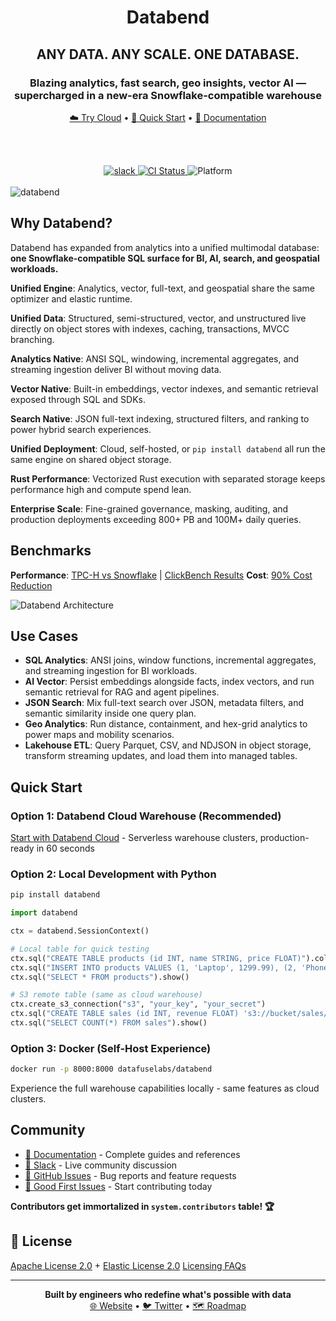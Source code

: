 <h1 align="center">Databend</h1>
<h2 align="center">ANY DATA. ANY SCALE. ONE DATABASE.</h2>
<h3 align="center">Blazing analytics, fast search, geo insights, vector AI — supercharged in a new-era Snowflake-compatible warehouse</h3>

<div align="center">

<a href="https://databend.com/">☁️ Try Cloud</a> •
<a href="#quick-start">🚀 Quick Start</a> •
<a href="https://docs.databend.com/">📖 Documentation</a>

<br><br>

<a href="https://link.databend.com/join-slack">
<img src="https://img.shields.io/badge/slack-databend-0abd59?logo=slack" alt="slack" />
</a>
<a href="https://github.com/databendlabs/databend/actions/workflows/release.yml">
<img src="https://img.shields.io/github/actions/workflow/status/datafuselabs/databend/release.yml?branch=main" alt="CI Status" />
</a>
<img src="https://img.shields.io/badge/Platform-Linux%2C%20macOS%2C%20ARM-green.svg?style=flat" alt="Platform" />

</div>

<br>

<img src="https://github.com/user-attachments/assets/4c288d5c-9365-44f7-8cde-b2c7ebe15622" alt="databend" />

## Why Databend?

Databend has expanded from analytics into a unified multimodal database: **one Snowflake-compatible SQL surface for BI, AI, search, and geospatial workloads.**

**Unified Engine**: Analytics, vector, full-text, and geospatial share the same optimizer and elastic runtime.

**Unified Data**: Structured, semi-structured, vector, and unstructured live directly on object stores with indexes, caching, transactions, MVCC branching.

**Analytics Native**: ANSI SQL, windowing, incremental aggregates, and streaming ingestion deliver BI without moving data.

**Vector Native**: Built-in embeddings, vector indexes, and semantic retrieval exposed through SQL and SDKs.

**Search Native**: JSON full-text indexing, structured filters, and ranking to power hybrid search experiences.

**Unified Deployment**: Cloud, self-hosted, or `pip install databend` all run the same engine on shared object storage.

**Rust Performance**: Vectorized Rust execution with separated storage keeps performance high and compute spend lean.

**Enterprise Scale**: Fine-grained governance, masking, auditing, and production deployments exceeding 800+ PB and 100M+ daily queries.

## Benchmarks

**Performance**: [TPC-H vs Snowflake](https://docs.databend.com/guides/benchmark/tpch) | [ClickBench Results](https://www.databend.com/blog/category-product/clickbench-databend-top)
**Cost**: [90% Cost Reduction](https://docs.databend.com/guides/benchmark/data-ingest)


![Databend Architecture](https://github.com/user-attachments/assets/288dea8d-0243-4c45-8d18-d4d402b08075)


## Use Cases

- **SQL Analytics**: ANSI joins, window functions, incremental aggregates, and streaming ingestion for BI workloads.
- **AI Vector**: Persist embeddings alongside facts, index vectors, and run semantic retrieval for RAG and agent pipelines.
- **JSON Search**: Mix full-text search over JSON, metadata filters, and semantic similarity inside one query plan.
- **Geo Analytics**: Run distance, containment, and hex-grid analytics to power maps and mobility scenarios.
- **Lakehouse ETL**: Query Parquet, CSV, and NDJSON in object storage, transform streaming updates, and load them into managed tables.

## Quick Start

### Option 1: Databend Cloud Warehouse (Recommended)
[Start with Databend Cloud](https://docs.databend.com/guides/cloud/) - Serverless warehouse clusters, production-ready in 60 seconds

### Option 2: Local Development with Python
```bash
pip install databend
```

```python
import databend

ctx = databend.SessionContext()

# Local table for quick testing
ctx.sql("CREATE TABLE products (id INT, name STRING, price FLOAT)").collect()
ctx.sql("INSERT INTO products VALUES (1, 'Laptop', 1299.99), (2, 'Phone', 899.50)").collect()
ctx.sql("SELECT * FROM products").show()

# S3 remote table (same as cloud warehouse)
ctx.create_s3_connection("s3", "your_key", "your_secret")
ctx.sql("CREATE TABLE sales (id INT, revenue FLOAT) 's3://bucket/sales/' CONNECTION=(connection_name='s3')").collect()
ctx.sql("SELECT COUNT(*) FROM sales").show()
```

### Option 3: Docker (Self-Host Experience)
```bash
docker run -p 8000:8000 datafuselabs/databend
```
Experience the full warehouse capabilities locally - same features as cloud clusters.

## Community

- [📖 Documentation](https://docs.databend.com/) - Complete guides and references
- [💬 Slack](https://link.databend.com/join-slack) - Live community discussion
- [🐛 GitHub Issues](https://github.com/databendlabs/databend/issues) - Bug reports and feature requests
- [🎯 Good First Issues](https://link.databend.com/i-m-feeling-lucky) - Start contributing today

**Contributors get immortalized in `system.contributors` table! 🏆**

## 📄 License

[Apache License 2.0](licenses/Apache-2.0.txt) + [Elastic License 2.0](licenses/Elastic.txt)
[Licensing FAQs](https://docs.databend.com/guides/products/dee/license)

---

<div align="center">
<strong>Built by engineers who redefine what's possible with data</strong><br>
<a href="https://databend.com">🌐 Website</a> •
<a href="https://x.com/DatabendLabs">🐦 Twitter</a> •
<a href="https://github.com/databendlabs/databend/issues/14167">🗺️ Roadmap</a>
</div>
